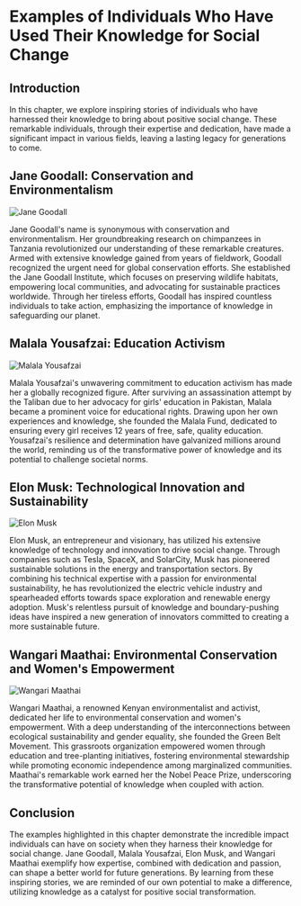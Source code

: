 Examples of Individuals Who Have Used Their Knowledge for Social Change
================================================================================

Introduction
------------

In this chapter, we explore inspiring stories of individuals who have harnessed their knowledge to bring about positive social change. These remarkable individuals, through their expertise and dedication, have made a significant impact in various fields, leaving a lasting legacy for generations to come.

Jane Goodall: Conservation and Environmentalism
-----------------------------------------------

![Jane Goodall](https://example.com/jane-goodall-image.jpg)

Jane Goodall's name is synonymous with conservation and environmentalism. Her groundbreaking research on chimpanzees in Tanzania revolutionized our understanding of these remarkable creatures. Armed with extensive knowledge gained from years of fieldwork, Goodall recognized the urgent need for global conservation efforts. She established the Jane Goodall Institute, which focuses on preserving wildlife habitats, empowering local communities, and advocating for sustainable practices worldwide. Through her tireless efforts, Goodall has inspired countless individuals to take action, emphasizing the importance of knowledge in safeguarding our planet.

Malala Yousafzai: Education Activism
------------------------------------

![Malala Yousafzai](https://example.com/malala-yousafzai-image.jpg)

Malala Yousafzai's unwavering commitment to education activism has made her a globally recognized figure. After surviving an assassination attempt by the Taliban due to her advocacy for girls' education in Pakistan, Malala became a prominent voice for educational rights. Drawing upon her own experiences and knowledge, she founded the Malala Fund, dedicated to ensuring every girl receives 12 years of free, safe, quality education. Yousafzai's resilience and determination have galvanized millions around the world, reminding us of the transformative power of knowledge and its potential to challenge societal norms.

Elon Musk: Technological Innovation and Sustainability
------------------------------------------------------

![Elon Musk](https://example.com/elon-musk-image.jpg)

Elon Musk, an entrepreneur and visionary, has utilized his extensive knowledge of technology and innovation to drive social change. Through companies such as Tesla, SpaceX, and SolarCity, Musk has pioneered sustainable solutions in the energy and transportation sectors. By combining his technical expertise with a passion for environmental sustainability, he has revolutionized the electric vehicle industry and spearheaded efforts towards space exploration and renewable energy adoption. Musk's relentless pursuit of knowledge and boundary-pushing ideas have inspired a new generation of innovators committed to creating a more sustainable future.

Wangari Maathai: Environmental Conservation and Women's Empowerment
-------------------------------------------------------------------

![Wangari Maathai](https://example.com/wangari-maathai-image.jpg)

Wangari Maathai, a renowned Kenyan environmentalist and activist, dedicated her life to environmental conservation and women's empowerment. With a deep understanding of the interconnections between ecological sustainability and gender equality, she founded the Green Belt Movement. This grassroots organization empowered women through education and tree-planting initiatives, fostering environmental stewardship while promoting economic independence among marginalized communities. Maathai's remarkable work earned her the Nobel Peace Prize, underscoring the transformative potential of knowledge when coupled with action.

Conclusion
----------

The examples highlighted in this chapter demonstrate the incredible impact individuals can have on society when they harness their knowledge for social change. Jane Goodall, Malala Yousafzai, Elon Musk, and Wangari Maathai exemplify how expertise, combined with dedication and passion, can shape a better world for future generations. By learning from these inspiring stories, we are reminded of our own potential to make a difference, utilizing knowledge as a catalyst for positive social transformation.
